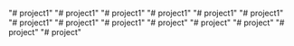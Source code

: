 "# project1" 
"# project1" 
"# project1" 
"# project1" 
"# project1" 
"# project1" 
"# project1" 
"# project1" 
"# project1" 
"# project" 
"# project" 
"# project" 
"# project" 
"# project" 
